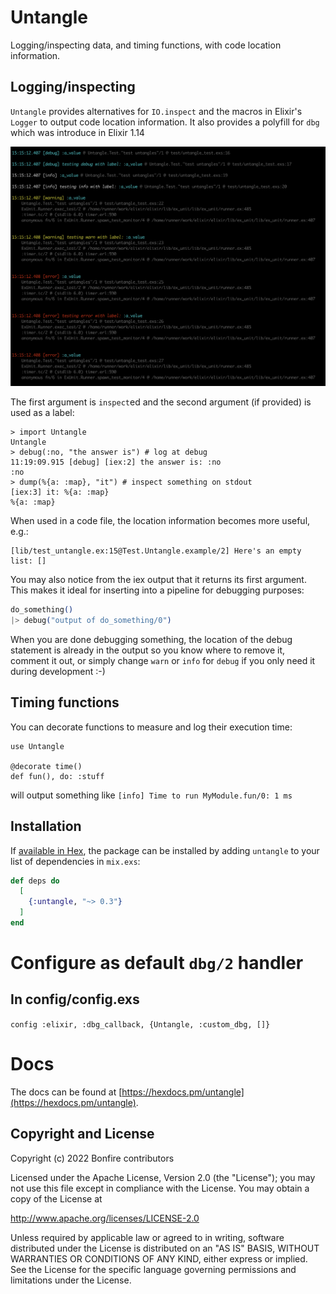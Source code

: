 # Untangle

Logging/inspecting data, and timing functions, with code location information.

## Logging/inspecting
`Untangle` provides alternatives for `IO.inspect` and the macros in Elixir's `Logger` to output code location information. It also provides a polyfill for `dbg` which was introduce in Elixir 1.14

![screenshot](priv/screenshot.png "Screenshot showing sample logs (shown when running the library tests)")

The first argument is `inspect`ed and the second argument (if provided) is used as a label:

```
> import Untangle
Untangle
> debug(:no, "the answer is") # log at debug
11:19:09.915 [debug] [iex:2] the answer is: :no
:no
> dump(%{a: :map}, "it") # inspect something on stdout
[iex:3] it: %{a: :map}
%{a: :map}
```

When used in a code file, the location information becomes more useful, e.g.:

```
[lib/test_untangle.ex:15@Test.Untangle.example/2] Here's an empty list: []
```

You may also notice from the iex output that it returns its first argument. This makes it ideal for inserting into a pipeline for debugging purposes:

```elixir
do_something()
|> debug("output of do_something/0")
```

When you are done debugging something, the location of the debug statement is already in the output so you know where to remove it, comment it out, or simply change `warn` or `info` for `debug` if you only need it during development :-)

## Timing functions
You can decorate functions to measure and log their execution time:

```
use Untangle

@decorate time()
def fun(), do: :stuff
```

will output something like `[info] Time to run MyModule.fun/0: 1 ms`

## Installation

If [available in Hex](https://hex.pm/docs/publish), the package can be installed
by adding `untangle` to your list of dependencies in `mix.exs`:

```elixir
def deps do
  [
    {:untangle, "~> 0.3"}
  ]
end
```

# Configure as default `dbg/2` handler

## In config/config.exs
`config :elixir, :dbg_callback, {Untangle, :custom_dbg, []}`

# Docs

The docs can be found at [https://hexdocs.pm/untangle](https://hexdocs.pm/untangle).

## Copyright and License

Copyright (c) 2022 Bonfire contributors

Licensed under the Apache License, Version 2.0 (the "License");
you may not use this file except in compliance with the License.
You may obtain a copy of the License at

   http://www.apache.org/licenses/LICENSE-2.0

Unless required by applicable law or agreed to in writing, software
distributed under the License is distributed on an "AS IS" BASIS,
WITHOUT WARRANTIES OR CONDITIONS OF ANY KIND, either express or implied.
See the License for the specific language governing permissions and
limitations under the License.
